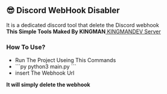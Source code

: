 <h2>😎 Discord WebHook Disabler</h2>
It is a dedicated discord tool that delete the Discord webhook<br>
<strong>This Simple Tools Maked By KINGMAN</strong><a href="https://discord.gg/2wJqGg3KY8"> KINGMANDEV Server</a>
<h3>How To Use?</h3>
<ul>
  <li> Run The Project Useing This Commands </li>
  <li>```py
python3 main.py
``` </li>
  <li> insert The Webhook Url </li>
</ul>
<strong>It will simply delete the webhook</strong>
